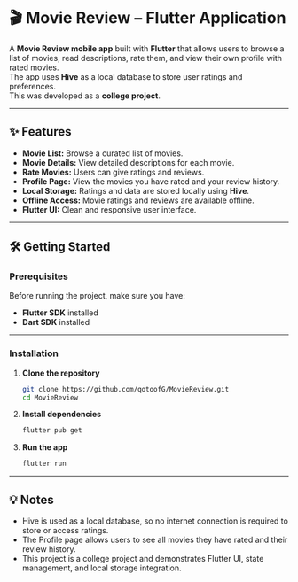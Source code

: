 # 🎬 Movie Review – Flutter Application

A **Movie Review mobile app** built with **Flutter** that allows users to browse a list of movies, read descriptions, rate them, and view their own profile with rated movies.  
The app uses **Hive** as a local database to store user ratings and preferences.  
This was developed as a **college project**.

---

## ✨ Features

- **Movie List:** Browse a curated list of movies.  
- **Movie Details:** View detailed descriptions for each movie.  
- **Rate Movies:** Users can give ratings and reviews.  
- **Profile Page:** View the movies you have rated and your review history.  
- **Local Storage:** Ratings and data are stored locally using **Hive**.  
- **Offline Access:** Movie ratings and reviews are available offline.  
- **Flutter UI:** Clean and responsive user interface.

---

## 🛠️ Getting Started

### Prerequisites

Before running the project, make sure you have:

- **Flutter SDK** installed  
- **Dart SDK** installed  

---

### Installation

1. **Clone the repository**

    ```bash
    git clone https://github.com/qotoofG/MovieReview.git
    cd MovieReview
    ```

2. **Install dependencies**

    ```bash
    flutter pub get
    ```

3. **Run the app**

    ```bash
    flutter run
    ```

---

## 💡 Notes

- Hive is used as a local database, so no internet connection is required to store or access ratings.
- The Profile page allows users to see all movies they have rated and their review history.
- This project is a college project and demonstrates Flutter UI, state management, and local storage integration.
